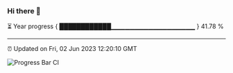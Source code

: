 ### Hi there 👋

⏳ Year progress { ████████████▁▁▁▁▁▁▁▁▁▁▁▁▁▁▁▁▁▁ } 41.78 %

---

⏰ Updated on Fri, 02 Jun 2023 12:20:10 GMT

![Progress Bar CI](https://github.com/liununu/liununu/workflows/Progress%20Bar%20CI/badge.svg)
